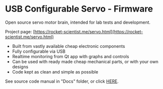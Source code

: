 # USB Configurable Servo - Firmware

Open source servo motor brain, intended for lab tests and development.

Project page: [https://rocket-scientist.me/servo.html](https://rocket-scientist.me/servo.html)

- Built from vastly available cheap electronic components
- Fully configurable via USB
- Realtime monitoring from Qt app with graphs and controls
- Can be used with ready made cheap mechanical parts, or with your own designs
- Code kept as clean and simple as possible

See source code manual in "Docs" folder, or click [HERE](https://codeberg.org/Rocket-Scientist/USB_Configurable_Servo-Firmware/src/branch/main/Docs/Code%20manual.pdf).